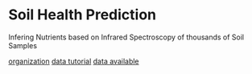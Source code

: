 # Soil Health Prediction
Infering Nutrients based on Infrared Spectroscopy of thousands of Soil Samples

[organization](https://qed.ai/)
[data tutorial](https://github.com/qedsoftware/afsis-soil-chem-tutorial)
[data available](https://registry.opendata.aws/afsis/)
